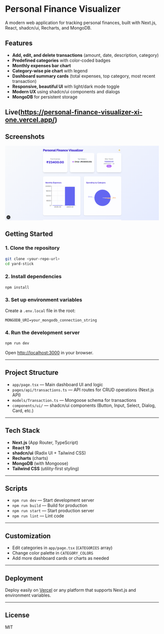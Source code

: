 # Personal Finance Visualizer

A modern web application for tracking personal finances, built with Next.js, React, shadcn/ui, Recharts, and MongoDB.

## Features

- **Add, edit, and delete transactions** (amount, date, description, category)
- **Predefined categories** with color-coded badges
- **Monthly expenses bar chart**
- **Category-wise pie chart** with legend
- **Dashboard summary cards** (total expenses, top category, most recent transaction)
- **Responsive, beautiful UI** with light/dark mode toggle
- **Modern UX** using shadcn/ui components and dialogs
- **MongoDB** for persistent storage

## Live(https://personal-finance-visualizer-xi-one.vercel.app/) 

## Screenshots

![Dashboard Screenshot](public/image.png)

## Getting Started

### 1. Clone the repository

```bash
git clone <your-repo-url>
cd yard-stick
```

### 2. Install dependencies

```bash
npm install
```

### 3. Set up environment variables

Create a `.env.local` file in the root:

```
MONGODB_URI=your_mongodb_connection_string
```

### 4. Run the development server

```bash
npm run dev
```

Open [http://localhost:3000](http://localhost:3000) in your browser.

---

## Project Structure

- `app/page.tsx` — Main dashboard UI and logic
- `pages/api/transactions.ts` — API routes for CRUD operations (Next.js API)
- `models/Transaction.ts` — Mongoose schema for transactions
- `components/ui/` — shadcn/ui components (Button, Input, Select, Dialog, Card, etc.)

---

## Tech Stack

- **Next.js** (App Router, TypeScript)
- **React 19**
- **shadcn/ui** (Radix UI + Tailwind CSS)
- **Recharts** (charts)
- **MongoDB** (with Mongoose)
- **Tailwind CSS** (utility-first styling)

---

## Scripts

- `npm run dev` — Start development server
- `npm run build` — Build for production
- `npm run start` — Start production server
- `npm run lint` — Lint code

---

## Customization

- Edit categories in `app/page.tsx` (`CATEGORIES` array)
- Change color palette in `CATEGORY_COLORS`
- Add more dashboard cards or charts as needed

---

## Deployment

Deploy easily on [Vercel](https://vercel.com/) or any platform that supports Next.js and environment variables.

---

## License

MIT
